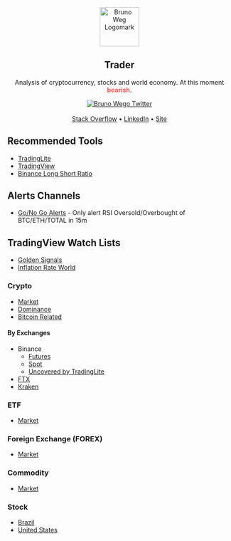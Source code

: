 <!-- markdownlint-disable MD033 MD041 -->

<div align="center">
  <a href="https://brunowego.com">
    <img src="https://assets.brunowego.com/images/logomark/any.svg" width="88" alt="Bruno Weg Logomark">
  </a>
  <h2>Trader</h2>
</div>

<p align="center">Analysis of cryptocurrency, stocks and world economy. At this moment <strong style="color:#ff5252;">bearish</strong>.</p>

<div align="center">
  <a href="https://twitter.com/brunowego">
    <img src="https://img.shields.io/twitter/follow/brunowego?label=brunowego&style=flat&logo=twitter&color=1DA1F2" alt="Bruno Wego Twitter">
  </a>
</div>

<br />

<div align="center">
  <a href="https://stackoverflow.com/users/4173913/bruno-wego">Stack Overflow</a>
  •
  <a href="https://linkedin.com/in/brunowego/">LinkedIn</a>
  •
  <a href="https://brunowego.com">Site</a>
</div>

## Recommended Tools

- [TradingLite](https://www.tradinglite.com/join?ref=brunowego)
- [TradingView](https://www.tradingview.com/gopro/?share_your_love=brunowego)
- [Binance Long Short Ratio](https://toplsr.netlify.app/)

## Alerts Channels

- [Go/No Go Alerts](https://t.me/+976DuksyEhNiMDk5) - Only alert RSI Oversold/Overbought of BTC/ETH/TOTAL in 15m

## TradingView Watch Lists

- [Golden Signals](https://www.tradingview.com/watchlists/81469463/)
- [Inflation Rate World](https://www.tradingview.com/watchlists/78413643/)

### Crypto

- [Market](https://www.tradingview.com/watchlists/80431197/)
- [Dominance](https://www.tradingview.com/watchlists/81226110/)
- [Bitcoin Related](https://www.tradingview.com/watchlists/78380983/)

#### By Exchanges

- Binance
  - [Futures](https://www.tradingview.com/watchlists/78782353/)
  - [Spot](https://www.tradingview.com/watchlists/68716856/)
  - [Uncovered by TradingLite](https://www.tradingview.com/watchlists/82792633/)
- [FTX](https://www.tradingview.com/watchlists/82450015/)
- [Kraken](https://www.tradingview.com/watchlists/82356212/)

### ETF

- [Market](https://www.tradingview.com/watchlists/78212892/)

### Foreign Exchange (FOREX)

- [Market](https://www.tradingview.com/watchlists/78782324/)

### Commodity

- [Market](https://www.tradingview.com/watchlists/78859444/)

### Stock

- [Brazil](https://www.tradingview.com/watchlists/79830126/)
- [United States](https://www.tradingview.com/watchlists/77514394/)
